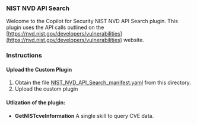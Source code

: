 ### NIST NVD API Search 

Welcome to the Copilot for Security NIST NVD API Search plugin. This plugin uses the API calls outlined on the [https://nvd.nist.gov/developers/vulnerabilities](https://nvd.nist.gov/developers/vulnerabilities) website.

### Instructions
#### Upload the Custom Plugin

1. Obtain the file [NIST_NVD_API_Search_manifest.yaml](https://raw.githubusercontent.com/RickKotlarz/Copilot-for-Security-Plugins/refs/heads/main/Craig_NIST_NVD_search/NIST_NVD_API_Search_manifest.yaml) from this directory.
2. Upload the custom plugin

#### Utlization of the plugin:

- **GetNISTcveInformation** A single skill to query CVE data.
